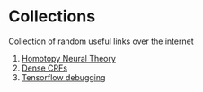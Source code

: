 # Collections
Collection of random useful links over the internet

1. [Homotopy Neural Theory](http://wguss.ml/dev/nht/empirical/)
2. [Dense CRFs](http://graphics.stanford.edu/projects/densecrf/densecrf_nips2011.pdf)
3. [Tensorflow debugging](https://github.com/wookayin/tensorflow-talk-debugging)
